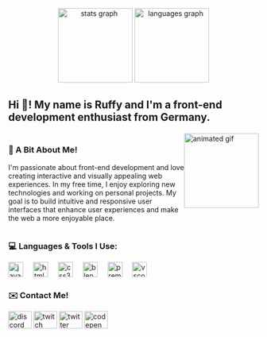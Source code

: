 <div align="center">
  <img src="https://github-readme-stats.vercel.app/api?username=RuffyUchiha&hide_title=false&hide_rank=false&show_icons=true&include_all_commits=true&count_private=true&disable_animations=false&theme=rose_pine&locale=en&hide_border=false" height="150" alt="stats graph" />
  <img src="https://github-readme-stats.vercel.app/api/top-langs?username=RuffyUchiha&locale=en&hide_title=false&layout=compact&card_width=320&langs_count=5&theme=rose_pine&hide_border=false" height="150" alt="languages graph" />
</div>

<h2 align="left">Hi 👋! My name is Ruffy and I'm a front-end development enthusiast from Germany.</h2>

<div style="display: flex; align-items: flex-start; margin-top: 20px;">
  <div style="flex: 1;">
    <h3>🚀 A Bit About Me!</h3>
    <p>I'm passionate about front-end development and love creating interactive and visually appealing web experiences. In my free time, I enjoy exploring new technologies and working on personal projects. My goal is to build intuitive and responsive user interfaces that enhance user experiences and make the web a more enjoyable place.</p>
  </div>
  <img height="150" src="https://i.giphy.com/media/v1.Y2lkPTc5MGI3NjExYWo5Zm9xMzZpN2p3NHV3amg1YmEyamxhNng4YmZleno3Ynp2NnVidSZlcD12MV9pbnRlcm5hbF9naWZfYnlfaWQmY3Q9Zw/MY5TIGA8d0TwXtK1d2/giphy.gif" alt="animated gif" />
</div>

### 💻 Languages & Tools I Use:

<div align="left">
  <img src="https://cdn.jsdelivr.net/gh/devicons/devicon/icons/javascript/javascript-original.svg" height="30" alt="javascript logo" />
  <img width="12" />
  <img src="https://cdn.jsdelivr.net/gh/devicons/devicon/icons/html5/html5-original.svg" height="30" alt="html5 logo" />
  <img width="12" />
  <img src="https://cdn.jsdelivr.net/gh/devicons/devicon/icons/css3/css3-original.svg" height="30" alt="css3 logo" />
  <img width="12" />
  <img src="https://cdn.jsdelivr.net/gh/devicons/devicon/icons/blender/blender-original.svg" height="30" alt="blender logo" />
  <img width="12" />
  <img src="https://cdn.jsdelivr.net/gh/devicons/devicon/icons/premierepro/premierepro-plain.svg" height="30" alt="premierepro logo" />
  <img width="12" />
  <img src="https://cdn.jsdelivr.net/gh/devicons/devicon/icons/vscode/vscode-original.svg" height="30" alt="vscode logo" />
</div>

### ✉️ Contact Me!

<div align="left">
  <a href="https://discord.com/users/Ruffy66" target="_blank" style="display: inline-block;">
    <img src="https://raw.githubusercontent.com/maurodesouza/profile-readme-generator/master/src/assets/icons/social/discord/default.svg" width="47" height="35" alt="discord logo" />
  </a>
  <a href="https://www.twitch.tv/ruffy_joyboy" target="_blank" style="display: inline-block;">
    <img src="https://raw.githubusercontent.com/maurodesouza/profile-readme-generator/master/src/assets/icons/social/twitch/default.svg" width="47" height="35" alt="twitch logo" />
  </a>
  <a href="https://twitter.com/5thyonkoRuffy" target="_blank" style="display: inline-block;">
    <img src="https://raw.githubusercontent.com/maurodesouza/profile-readme-generator/master/src/assets/icons/social/twitter/default.svg" width="47" height="35" alt="twitter logo" />
  </a>
  <a href="https://codepen.io/RuffyUchiha" target="_blank" style="display: inline-block;">
    <img src="https://raw.githubusercontent.com/maurodesouza/profile-readme-generator/master/src/assets/icons/social/codepen/default.svg" width="47" height="35" alt="codepen logo" />
  </a>
</div>
